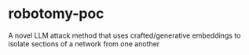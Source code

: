 # robotomy-poc
A novel LLM attack method that uses crafted/generative embeddings to isolate sections of a network from one another
